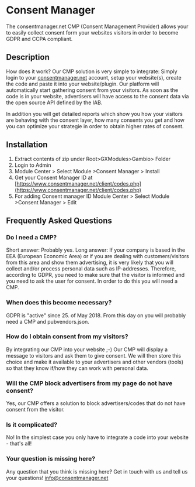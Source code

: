 # Consent Manager

The consentmanager.net CMP (Consent Management Provider) allows your to easily collect consent form your websites visitors in order to become GDPR and CCPA compliant.

## Description

How does it work?
Our CMP solution is very simple to integrate: Simply login to your [consentmanager.net](https://consentmanager.net/) account, setup your website(s), create the code and paste it into your website/plugin. Our platform will automatically start gathering consent from your visitors. As soon as the code is in your website, advertisers will have access to the consent data via the open source API defined by the IAB.

In addition you will get detailed reports which show you how your visitors are behaving with the consent layer, how many consents you get and how you can optimize your strategie in order to obtain higher rates of consent.


## Installation

1) Extract contents of zip under Root>GXModules>Gambio> Folder
2) Login to Admin
3) Module Center > Select Module >Consent Manager > Install
4) Get your Consent Manager ID at [https://www.consentmanager.net/client/codes.php](https://www.consentmanager.net/client/codes.php)
5) For adding Consent manager ID Module Center > Select Module >Consent Manager > Edit

## Frequently Asked Questions ##


### Do I need a CMP?

Short answer: Probably yes. Long answer: If your company is based in the EEA (European Economic Area) or if you are dealing with customers/visitors from this area and show them advertising, it is very likely that you will collect and/or process personal data such as IP-addresses. Therefore, according to GDPR, you need to make sure that the visitor is informed and you need to ask the user for consent. In order to do this you will need a CMP.

### When does this become necessary? 

GDPR is "active" since 25. of May 2018. From this day on you will probably need a CMP and pubvendors.json.

### How do I obtain consent from my visitors?

By integrating our CMP into your website ;-) Our CMP will display a message to visitors and ask them to give consent. We will then store this choice and make it available to your advertisers and other vendors (tools) so that they know if/how they can work with personal data.

### Will the CMP block advertisers from my page do not have consent?

Yes, our CMP offers a solution to block advertisers/codes that do not have consent from the visitor.

### Is it complicated?

No! In the simplest case you only have to integrate a code into your website - that's all!

### Your question is missing here?

Any question that you think is missing here? Get in touch with us and tell us your questions!
[info@consentmanager.net](info@consentmanager.net)